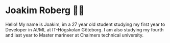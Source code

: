 # Joakim Roberg :man_student:

Hello! My name is Joakim, im a 27 year old student studying my first year to Developer in AI/ML at IT-Högskolan Göteborg. I am also studying my fourth and last year to Master marineer at Chalmers technical university.
